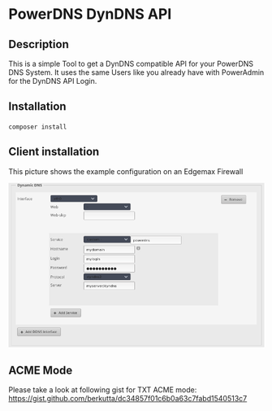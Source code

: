 # PowerDNS DynDNS API

## Description

This is a simple Tool to get a DynDNS compatible API for your PowerDNS DNS System. It uses the same Users like you already have with PowerAdmin for the DynDNS API Login.

## Installation

`composer install`

## Client installation

This picture shows the example configuration on an Edgemax Firewall

![configuration example](https://raw.githubusercontent.com/berkutta/powerdns_dyndns/master/edgemax.png)

## ACME Mode

Please take a look at following gist for TXT ACME mode: https://gist.github.com/berkutta/dc34857f01c6b0a63c7fabd1540513c7